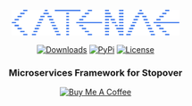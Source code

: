 <p align="center">
<img src="misc/logo.svg" alt="Catenae Logo" width="300"/></a>
</p>

<p align="center">
    <a href="https://pepy.tech/project/catenae-stopover/"><img alt="Downloads" src="https://img.shields.io/badge/dynamic/json?style=flat-square&maxAge=3600&label=downloads&query=$.total_downloads&url=https://api.pepy.tech/api/projects/catenae-stopover"></a>
    <a href="https://pypi.python.org/pypi/catenae-stopover/"><img alt="PyPi" src="https://img.shields.io/pypi/v/catenae-stopover.svg?style=flat-square"></a>
    <!--<a href="https://github.com/catenae/catenae-stopover/releases"><img alt="GitHub releases" src="https://img.shields.io/github/release/catenae/catenae-stopover.svg?style=flat-square"></a>-->
    <a href="https://github.com/catenae/catenae-stopover/blob/master/LICENSE"><img alt="License" src="https://img.shields.io/github/license/catenae/catenae-stopover.svg?style=flat-square&color=green"></a>
</p>

<h3 align="center">
<b>Microservices Framework for Stopover</b>
</h3>

<p align="center">
    <a href="https://www.buymeacoffee.com/brunneis" target="_blank"><img src="https://cdn.buymeacoffee.com/buttons/default-orange.png" alt="Buy Me A Coffee" height="35px"></a>
</p>
